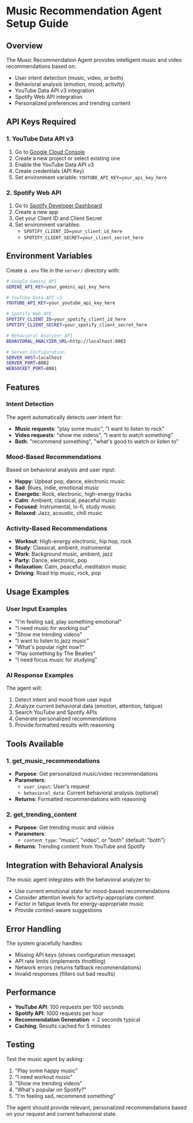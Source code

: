 # Music Recommendation Agent Setup Guide

## Overview

The Music Recommendation Agent provides intelligent music and video recommendations based on:
- User intent detection (music, video, or both)
- Behavioral analysis (emotion, mood, activity)
- YouTube Data API v3 integration
- Spotify Web API integration
- Personalized preferences and trending content

## API Keys Required

### 1. YouTube Data API v3
1. Go to [Google Cloud Console](https://console.cloud.google.com/)
2. Create a new project or select existing one
3. Enable the YouTube Data API v3
4. Create credentials (API Key)
5. Set environment variable: `YOUTUBE_API_KEY=your_api_key_here`

### 2. Spotify Web API
1. Go to [Spotify Developer Dashboard](https://developer.spotify.com/dashboard)
2. Create a new app
3. Get your Client ID and Client Secret
4. Set environment variables:
   - `SPOTIFY_CLIENT_ID=your_client_id_here`
   - `SPOTIFY_CLIENT_SECRET=your_client_secret_here`

## Environment Variables

Create a `.env` file in the `server/` directory with:

```bash
# Google Gemini API
GEMINI_API_KEY=your_gemini_api_key_here

# YouTube Data API v3
YOUTUBE_API_KEY=your_youtube_api_key_here

# Spotify Web API
SPOTIFY_CLIENT_ID=your_spotify_client_id_here
SPOTIFY_CLIENT_SECRET=your_spotify_client_secret_here

# Behavioral Analyzer API
BEHAVIORAL_ANALYZER_URL=http://localhost:8083

# Server Configuration
SERVER_HOST=localhost
SERVER_PORT=8082
WEBSOCKET_PORT=8081
```

## Features

### Intent Detection
The agent automatically detects user intent for:
- **Music requests**: "play some music", "I want to listen to rock"
- **Video requests**: "show me videos", "I want to watch something"
- **Both**: "recommend something", "what's good to watch or listen to"

### Mood-Based Recommendations
Based on behavioral analysis and user input:
- **Happy**: Upbeat pop, dance, electronic music
- **Sad**: Blues, indie, emotional music
- **Energetic**: Rock, electronic, high-energy tracks
- **Calm**: Ambient, classical, peaceful music
- **Focused**: Instrumental, lo-fi, study music
- **Relaxed**: Jazz, acoustic, chill music

### Activity-Based Recommendations
- **Workout**: High-energy electronic, hip hop, rock
- **Study**: Classical, ambient, instrumental
- **Work**: Background music, ambient, jazz
- **Party**: Dance, electronic, pop
- **Relaxation**: Calm, peaceful, meditation music
- **Driving**: Road trip music, rock, pop

## Usage Examples

### User Input Examples
- "I'm feeling sad, play something emotional"
- "I need music for working out"
- "Show me trending videos"
- "I want to listen to jazz music"
- "What's popular right now?"
- "Play something by The Beatles"
- "I need focus music for studying"

### AI Response Examples
The agent will:
1. Detect intent and mood from user input
2. Analyze current behavioral data (emotion, attention, fatigue)
3. Search YouTube and Spotify APIs
4. Generate personalized recommendations
5. Provide formatted results with reasoning

## Tools Available

### 1. get_music_recommendations
- **Purpose**: Get personalized music/video recommendations
- **Parameters**: 
  - `user_input`: User's request
  - `behavioral_data`: Current behavioral analysis (optional)
- **Returns**: Formatted recommendations with reasoning

### 2. get_trending_content
- **Purpose**: Get trending music and videos
- **Parameters**:
  - `content_type`: "music", "video", or "both" (default: "both")
- **Returns**: Trending content from YouTube and Spotify

## Integration with Behavioral Analysis

The music agent integrates with the behavioral analyzer to:
- Use current emotional state for mood-based recommendations
- Consider attention levels for activity-appropriate content
- Factor in fatigue levels for energy-appropriate music
- Provide context-aware suggestions

## Error Handling

The system gracefully handles:
- Missing API keys (shows configuration message)
- API rate limits (implements throttling)
- Network errors (returns fallback recommendations)
- Invalid responses (filters out bad results)

## Performance

- **YouTube API**: 100 requests per 100 seconds
- **Spotify API**: 1000 requests per hour
- **Recommendation Generation**: < 2 seconds typical
- **Caching**: Results cached for 5 minutes

## Testing

Test the music agent by asking:
1. "Play some happy music"
2. "I need workout music"
3. "Show me trending videos"
4. "What's popular on Spotify?"
5. "I'm feeling sad, recommend something"

The agent should provide relevant, personalized recommendations based on your request and current behavioral state.
